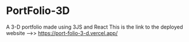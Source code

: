 # PortFolio-3D
A 3-D portfolio made using 3JS and React
This is the link to the deployed website -->> https://port-folio-3-d.vercel.app/
